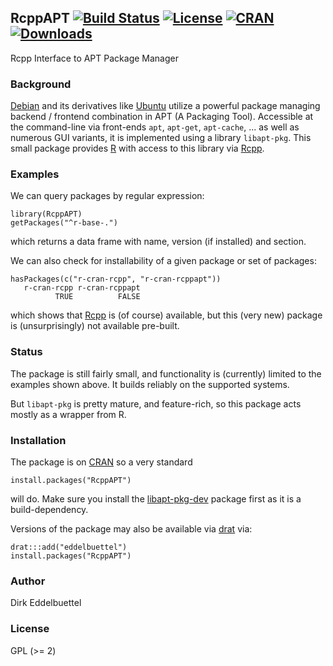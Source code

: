 ## RcppAPT [![Build Status](https://travis-ci.org/eddelbuettel/rcppapt.png)](https://travis-ci.org/eddelbuettel/rcppapt) [![License](http://img.shields.io/badge/license-GPL%20%28%3E=%202%29-brightgreen.svg?style=flat)](http://www.gnu.org/licenses/gpl-2.0.html) [![CRAN](http://www.r-pkg.org/badges/version/RcppAPT)](http://cran.r-project.org/package=RcppAPT) [![Downloads](http://cranlogs.r-pkg.org/badges/RcppAPT?color=brightgreen)](http://www.r-pkg.org/pkg/RcppAPT)

Rcpp Interface to APT Package Manager

### Background

[Debian](http://www.debian.org) and its derivatives like [Ubuntu]() utilize a
powerful package managing backend / frontend combination in APT (A Packaging
Tool).  Accessible at the command-line via front-ends `apt`, `apt-get`,
`apt-cache`, ... as well as numerous GUI variants, it is implemented using a
library `libapt-pkg`.  This small package provides
[R](http://www.r-project.org) with access to this library via
[Rcpp](http://dirk.eddelbuettel.com/code/rcpp.html). 

### Examples

We can query packages by regular expression:

```{.r}
library(RcppAPT)
getPackages("^r-base-.")
``` 

which returns a data frame with name, version (if installed) and section.

We can also check for installability of a given package or set of packages:

```{.r}
hasPackages(c("r-cran-rcpp", "r-cran-rcppapt"))
   r-cran-rcpp r-cran-rcppapt 
          TRUE          FALSE 
```

which shows that [Rcpp](http://dirk.eddelbuettel.com/code/rcpp.html) is (of
course) available, but this (very new) package is (unsurprisingly) not
available pre-built.

### Status

The package is still fairly small, and functionality is (currently) limited
to the examples shown above.  It builds reliably on the supported systems.

But `libapt-pkg` is pretty mature, and feature-rich, so this package acts
mostly as a wrapper from R.

### Installation

The package is on [CRAN](http://cran.r-project.org) so a very standard

```{.r}
install.packages("RcppAPT")
```

will do. Make sure you install the
[libapt-pkg-dev](https://packages.debian.org/sid/libapt-pkg-dev) 
package first as it is a build-dependency.

Versions of the package may also be available via
[drat](http://dirk.eddelbuettel.com/code/drat.html) via:

```{.r}
drat:::add("eddelbuettel")
install.packages("RcppAPT")
```


### Author

Dirk Eddelbuettel 

### License

GPL (>= 2)

